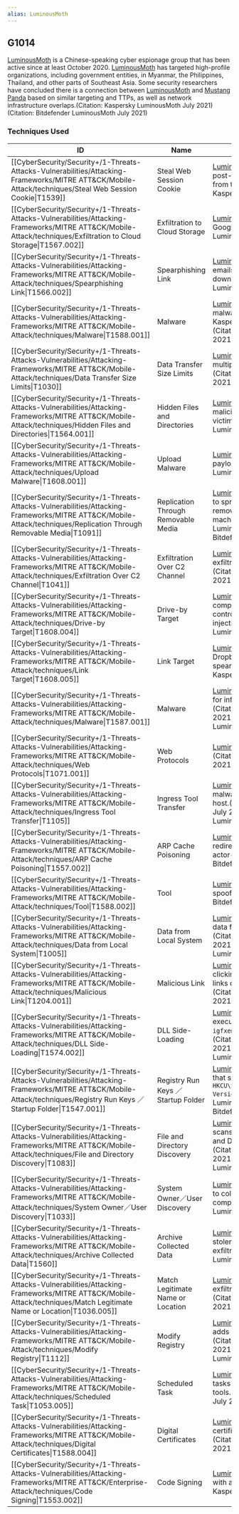 ```yaml
---
alias: LuminousMoth
---
```


## G1014

[LuminousMoth](https://attack.mitre.org/groups/G1014) is a Chinese-speaking cyber espionage group that has been active since at least October 2020. [LuminousMoth](https://attack.mitre.org/groups/G1014) has targeted high-profile organizations, including government entities, in Myanmar, the Philippines, Thailand, and other parts of Southeast Asia. Some security researchers have concluded there is a connection between [LuminousMoth](https://attack.mitre.org/groups/G1014) and [Mustang Panda](https://attack.mitre.org/groups/G0129) based on similar targeting and TTPs, as well as network infrastructure overlaps.(Citation: Kaspersky LuminousMoth July 2021)(Citation: Bitdefender LuminousMoth July 2021)


### Techniques Used

| ID | Name | Use |
| --- | --- | --- |
| [[CyberSecurity/Security+/1-Threats-Attacks-Vulnerabilities/Attacking-Frameworks/MITRE ATT&CK/Mobile-Attack/techniques/Steal Web Session Cookie\|T1539]] | Steal Web Session Cookie | [LuminousMoth](https://attack.mitre.org/groups/G1014) has used an unnamed post-exploitation tool to steal cookies from the Chrome browser.(Citation: Kaspersky LuminousMoth July 2021) |
| [[CyberSecurity/Security+/1-Threats-Attacks-Vulnerabilities/Attacking-Frameworks/MITRE ATT&CK/Mobile-Attack/techniques/Exfiltration to Cloud Storage\|T1567.002]] | Exfiltration to Cloud Storage | [LuminousMoth](https://attack.mitre.org/groups/G1014) has exfiltrated data to Google Drive.(Citation: Bitdefender LuminousMoth July 2021) |
| [[CyberSecurity/Security+/1-Threats-Attacks-Vulnerabilities/Attacking-Frameworks/MITRE ATT&CK/Mobile-Attack/techniques/Spearphishing Link\|T1566.002]] | Spearphishing Link | [LuminousMoth](https://attack.mitre.org/groups/G1014) has sent spearphishing emails containing a malicious Dropbox download link.(Citation: Kaspersky LuminousMoth July 2021) |
| [[CyberSecurity/Security+/1-Threats-Attacks-Vulnerabilities/Attacking-Frameworks/MITRE ATT&CK/Mobile-Attack/techniques/Malware\|T1588.001]] | Malware | [LuminousMoth](https://attack.mitre.org/groups/G1014) has obtained and used malware such as [Cobalt Strike](https://attack.mitre.org/software/S0154).(Citation: Kaspersky LuminousMoth July 2021)(Citation: Bitdefender LuminousMoth July 2021) |
| [[CyberSecurity/Security+/1-Threats-Attacks-Vulnerabilities/Attacking-Frameworks/MITRE ATT&CK/Mobile-Attack/techniques/Data Transfer Size Limits\|T1030]] | Data Transfer Size Limits | [LuminousMoth](https://attack.mitre.org/groups/G1014) has split archived files into multiple parts to bypass a 5MB limit.(Citation: Bitdefender LuminousMoth July 2021) |
| [[CyberSecurity/Security+/1-Threats-Attacks-Vulnerabilities/Attacking-Frameworks/MITRE ATT&CK/Mobile-Attack/techniques/Hidden Files and Directories\|T1564.001]] | Hidden Files and Directories | [LuminousMoth](https://attack.mitre.org/groups/G1014) has used malware to store malicious binaries in hidden directories on victim's USB drives.(Citation: Kaspersky LuminousMoth July 2021) |
| [[CyberSecurity/Security+/1-Threats-Attacks-Vulnerabilities/Attacking-Frameworks/MITRE ATT&CK/Mobile-Attack/techniques/Upload Malware\|T1608.001]] | Upload Malware | [LuminousMoth](https://attack.mitre.org/groups/G1014) has hosted malicious payloads on Dropbox.(Citation: Kaspersky LuminousMoth July 2021) |
| [[CyberSecurity/Security+/1-Threats-Attacks-Vulnerabilities/Attacking-Frameworks/MITRE ATT&CK/Mobile-Attack/techniques/Replication Through Removable Media\|T1091]] | Replication Through Removable Media | [LuminousMoth](https://attack.mitre.org/groups/G1014) has used malicious DLLs to spread malware to connected removable USB drives on infected machines.(Citation: Kaspersky LuminousMoth July 2021)(Citation: Bitdefender LuminousMoth July 2021) |
| [[CyberSecurity/Security+/1-Threats-Attacks-Vulnerabilities/Attacking-Frameworks/MITRE ATT&CK/Mobile-Attack/techniques/Exfiltration Over C2 Channel\|T1041]] | Exfiltration Over C2 Channel | [LuminousMoth](https://attack.mitre.org/groups/G1014) has used malware that exfiltrates stolen data to its C2 server.(Citation: Kaspersky LuminousMoth July 2021) |
| [[CyberSecurity/Security+/1-Threats-Attacks-Vulnerabilities/Attacking-Frameworks/MITRE ATT&CK/Mobile-Attack/techniques/Drive-by Target\|T1608.004]] | Drive-by Target | [LuminousMoth](https://attack.mitre.org/groups/G1014) has redirected compromised machines to an actor-controlled webpage through HTML injection.(Citation: Bitdefender LuminousMoth July 2021) |
| [[CyberSecurity/Security+/1-Threats-Attacks-Vulnerabilities/Attacking-Frameworks/MITRE ATT&CK/Mobile-Attack/techniques/Link Target\|T1608.005]] | Link Target | [LuminousMoth](https://attack.mitre.org/groups/G1014) has created a link to a Dropbox file that has been used in their spear-phishing operations.(Citation: Kaspersky LuminousMoth July 2021) |
| [[CyberSecurity/Security+/1-Threats-Attacks-Vulnerabilities/Attacking-Frameworks/MITRE ATT&CK/Mobile-Attack/techniques/Malware\|T1587.001]] | Malware | [LuminousMoth](https://attack.mitre.org/groups/G1014) has used unique malware for information theft and exfiltration.(Citation: Kaspersky LuminousMoth July 2021)(Citation: Bitdefender LuminousMoth July 2021) |
| [[CyberSecurity/Security+/1-Threats-Attacks-Vulnerabilities/Attacking-Frameworks/MITRE ATT&CK/Mobile-Attack/techniques/Web Protocols\|T1071.001]] | Web Protocols | [LuminousMoth](https://attack.mitre.org/groups/G1014) has used HTTP for C2.(Citation: Kaspersky LuminousMoth July 2021) |
| [[CyberSecurity/Security+/1-Threats-Attacks-Vulnerabilities/Attacking-Frameworks/MITRE ATT&CK/Mobile-Attack/techniques/Ingress Tool Transfer\|T1105]] | Ingress Tool Transfer | [LuminousMoth](https://attack.mitre.org/groups/G1014) has downloaded additional malware and tools onto a compromised host.(Citation: Kaspersky LuminousMoth July 2021)(Citation: Bitdefender LuminousMoth July 2021) |
| [[CyberSecurity/Security+/1-Threats-Attacks-Vulnerabilities/Attacking-Frameworks/MITRE ATT&CK/Mobile-Attack/techniques/ARP Cache Poisoning\|T1557.002]] | ARP Cache Poisoning | [LuminousMoth](https://attack.mitre.org/groups/G1014) has used ARP spoofing to redirect a compromised machine to an actor-controlled website.(Citation: Bitdefender LuminousMoth July 2021) |
| [[CyberSecurity/Security+/1-Threats-Attacks-Vulnerabilities/Attacking-Frameworks/MITRE ATT&CK/Mobile-Attack/techniques/Tool\|T1588.002]] | Tool | [LuminousMoth](https://attack.mitre.org/groups/G1014) has obtained an ARP spoofing tool from GitHub.(Citation: Bitdefender LuminousMoth July 2021) |
| [[CyberSecurity/Security+/1-Threats-Attacks-Vulnerabilities/Attacking-Frameworks/MITRE ATT&CK/Mobile-Attack/techniques/Data from Local System\|T1005]] | Data from Local System | [LuminousMoth](https://attack.mitre.org/groups/G1014) has collected files and data from compromised machines.(Citation: Kaspersky LuminousMoth July 2021)(Citation: Bitdefender LuminousMoth July 2021) |
| [[CyberSecurity/Security+/1-Threats-Attacks-Vulnerabilities/Attacking-Frameworks/MITRE ATT&CK/Mobile-Attack/techniques/Malicious Link\|T1204.001]] | Malicious Link | [LuminousMoth](https://attack.mitre.org/groups/G1014) has lured victims into clicking malicious Dropbox download links delivered through spearphishing.(Citation: Kaspersky LuminousMoth July 2021) |
| [[CyberSecurity/Security+/1-Threats-Attacks-Vulnerabilities/Attacking-Frameworks/MITRE ATT&CK/Mobile-Attack/techniques/DLL Side-Loading\|T1574.002]] | DLL Side-Loading | [LuminousMoth](https://attack.mitre.org/groups/G1014) has used legitimate executables such as `winword.exe` and `igfxem.exe` to side-load their malware.(Citation: Kaspersky LuminousMoth July 2021)(Citation: Bitdefender LuminousMoth July 2021) |
| [[CyberSecurity/Security+/1-Threats-Attacks-Vulnerabilities/Attacking-Frameworks/MITRE ATT&CK/Mobile-Attack/techniques/Registry Run Keys ／ Startup Folder\|T1547.001]] | Registry Run Keys ／ Startup Folder | [LuminousMoth](https://attack.mitre.org/groups/G1014) has used malicious DLLs that setup persistence in the Registry Key `HKCU\Software\Microsoft\Windows\Current Version\Run`.(Citation: Kaspersky LuminousMoth July 2021)(Citation: Bitdefender LuminousMoth July 2021) |
| [[CyberSecurity/Security+/1-Threats-Attacks-Vulnerabilities/Attacking-Frameworks/MITRE ATT&CK/Mobile-Attack/techniques/File and Directory Discovery\|T1083]] | File and Directory Discovery | [LuminousMoth](https://attack.mitre.org/groups/G1014) has used malware that scans for files in the Documents, Desktop, and Download folders and in other drives.(Citation: Kaspersky LuminousMoth July 2021)(Citation: Bitdefender LuminousMoth July 2021) |
| [[CyberSecurity/Security+/1-Threats-Attacks-Vulnerabilities/Attacking-Frameworks/MITRE ATT&CK/Mobile-Attack/techniques/System Owner／User Discovery\|T1033]] | System Owner／User Discovery | [LuminousMoth](https://attack.mitre.org/groups/G1014) has used a malicious DLL to collect the username from compromised hosts.(Citation: Bitdefender LuminousMoth July 2021) |
| [[CyberSecurity/Security+/1-Threats-Attacks-Vulnerabilities/Attacking-Frameworks/MITRE ATT&CK/Mobile-Attack/techniques/Archive Collected Data\|T1560]] | Archive Collected Data | [LuminousMoth](https://attack.mitre.org/groups/G1014) has manually archived stolen files from victim machines before exfiltration.(Citation: Bitdefender LuminousMoth July 2021) |
| [[CyberSecurity/Security+/1-Threats-Attacks-Vulnerabilities/Attacking-Frameworks/MITRE ATT&CK/Mobile-Attack/techniques/Match Legitimate Name or Location\|T1036.005]] | Match Legitimate Name or Location | [LuminousMoth](https://attack.mitre.org/groups/G1014) has disguised their exfiltration malware as `ZoomVideoApp.exe`.(Citation: Kaspersky LuminousMoth July 2021) |
| [[CyberSecurity/Security+/1-Threats-Attacks-Vulnerabilities/Attacking-Frameworks/MITRE ATT&CK/Mobile-Attack/techniques/Modify Registry\|T1112]] | Modify Registry | [LuminousMoth](https://attack.mitre.org/groups/G1014) has used malware that adds Registry keys for persistence.(Citation: Kaspersky LuminousMoth July 2021)(Citation: Bitdefender LuminousMoth July 2021) |
| [[CyberSecurity/Security+/1-Threats-Attacks-Vulnerabilities/Attacking-Frameworks/MITRE ATT&CK/Mobile-Attack/techniques/Scheduled Task\|T1053.005]] | Scheduled Task | [LuminousMoth](https://attack.mitre.org/groups/G1014) has created scheduled tasks to establish persistence for their tools.(Citation: Bitdefender LuminousMoth July 2021) |
| [[CyberSecurity/Security+/1-Threats-Attacks-Vulnerabilities/Attacking-Frameworks/MITRE ATT&CK/Mobile-Attack/techniques/Digital Certificates\|T1588.004]] | Digital Certificates | [LuminousMoth](https://attack.mitre.org/groups/G1014) has used a valid digital certificate for some of their malware.(Citation: Kaspersky LuminousMoth July 2021)  |
| [[CyberSecurity/Security+/1-Threats-Attacks-Vulnerabilities/Attacking-Frameworks/MITRE ATT&CK/Enterprise-Attack/techniques/Code Signing\|T1553.002]] | Code Signing | [LuminousMoth](https://attack.mitre.org/groups/G1014) has signed their malware with a valid digital signature.(Citation: Kaspersky LuminousMoth July 2021) |
